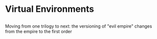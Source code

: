 # Virtual Environments

## 

Moving from one trilogy to next: the versioning of "evil empire" changes from the empire to the first order